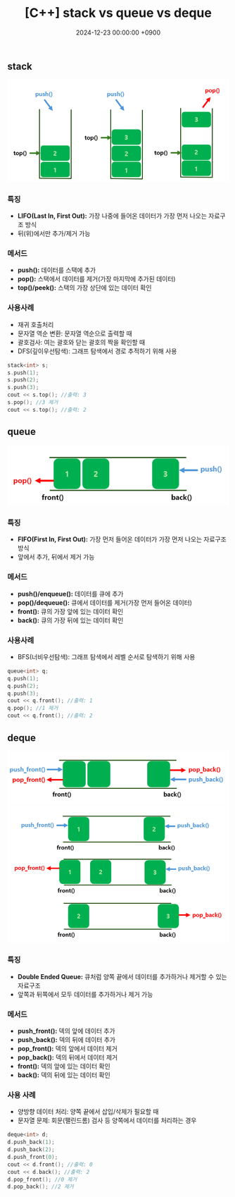 ﻿---
classes: wide
toc: true
toc_label: "My Table of Contents"
#toc_icon: "cog"
layout: single
title: "[C++] stack vs queue vs deque"
date: "2024-12-23 00:00:00 +0900"
last_modified_at: "2024-12-23 00:00:00 +0900"
categories:
  - C++
tags:
  - c++
author_profile: true
sidebar:
    nav: docs
---

## stack
![problem_ex](/assets/img/stack.png)

### 특징
- **LIFO(Last In, First Out):** 가장 나중에 들어온 데이터가 가장 먼저 나오는 자료구조 방식
- 뒤(위)에서만 추가/제거 가능

### 메서드
- **push():** 데이터를 스택에 추가
- **pop():** 스택에서 데이터를 제거(가장 마지막에 추가된 데이터)
- **top()/peek():** 스택의 가장 상단에 있는 데이터 확인

### 사용사례
- 재귀 호출처리
- 문자열 역순 변환: 문자열 역순으로 출력할 때
- 괄호검사: 여는 괄호와 닫는 괄호의 짝을 확인할 때
- DFS(깊이우선탐색): 그래프 탐색에서 경로 추적하기 위해 사용

```c++
stack<int> s;
s.push(1);
s.push(2);
s.push(3);
cout << s.top(); //출력: 3
s.pop(); //3 제거
cout << s.top(); //출력: 2
```


## queue
![problem_ex](/assets/img/queue.png)

### 특징
- **FIFO(First In, First Out):** 가장 먼저 들어온 데이터가 가장 먼저 나오는 자료구조 방식
- 앞에서 추가, 뒤에서 제거 가능

### 메서드
- **push()/enqueue():** 데이터를 큐에 추가
- **pop()/dequeue():** 큐에서 데이터를 제거(가장 먼저 들어온 데이터)
- **front():** 큐의 가장 앞에 있는 데이터 확인
- **back():** 큐의 가장 뒤에 있는 데이터 확인

### 사용사례
- BFS(너비우선탐색): 그래프 탐색에서 레벨 순서로 탐색하기 위해 사용

```c++
queue<int> q;
q.push(1);
q.push(2);
q.push(3);
cout << q.front(); //출력: 1
q.pop(); //1 제거
cout << q.front(); //출력: 2
```


## deque
![problem_ex](/assets/img/deque.png)
![problem_ex](/assets/img/deque_ex.png)

### 특징
- **Double Ended Queue:** 큐처럼 양쪽 끝에서 데이터를 추가하거나 제거할 수 있는 자료구조
- 앞쪽과 뒤쪽에서 모두 데이터를 추가하거나 제거 가능

### 메서드
- **push_front():** 덱의 앞에 데이터 추가
- **push_back():** 덱의 뒤에 데이터 추가
- **pop_front():** 덱의 앞에서 데이터 제거
- **pop_back():** 덱의 뒤에서 데이터 제거
- **front():** 덱의 앞에 있는 데이터 확인
- **back():** 덱의 뒤에 있는 데이터 확인

### 사용 사례
- 양방향 데이터 처리: 양쪽 끝에서 삽입/삭제가 필요할 때
- 문자열 문제: 회문(팰린드롬) 검사 등 양쪽에서 데이터를 처리하는 경우

```c++
deque<int> d;
d.push_back(1);
d.push_back(2);
d.push_front(0);
cout << d.front(); //출력: 0
cout << d.back(); //출력: 2
d.pop_front(); //0 제거
d.pop_back(); //2 제거
```